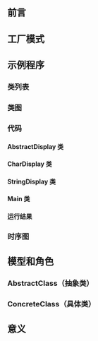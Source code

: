 ## 前言


## 工厂模式
## 示例程序
### 类列表
### 类图
### 代码
#### AbstractDisplay 类
#### CharDisplay 类
#### StringDisplay 类
#### Main 类
#### 运行结果
### 时序图
## 模型和角色
### AbstractClass（抽象类）
### ConcreteClass（具体类）
## 意义
